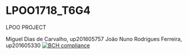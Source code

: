 # LPOO1718_T6G4
LPOO PROJECT

Miguel Dias de Carvalho, up201605757
João Nuno Rodrigues Ferreira, up201605330
[![BCH compliance](https://bettercodehub.com/edge/badge/migudmigu/LPOO1718_T6G4?branch=master)](https://bettercodehub.com/)
